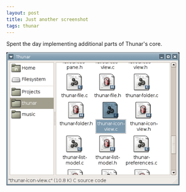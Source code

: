```yaml
---
layout: post
title: Just another screenshot
tags: thunar
---
```


Spent the day implementing additional parts of Thunar's core.

<a href="/images/2005/thunar-devel-20050605.png"><img src="/images/2005/thunar-devel-20050605.png" width="90%" /></a>
